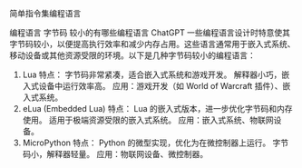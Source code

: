 简单指令集编程语言


编程语言 字节码 较小的有哪些编程语言
ChatGPT
一些编程语言设计时特意使其字节码较小，以便提高执行效率和减少内存占用。这些语言通常用于嵌入式系统、移动设备或其他资源受限的环境。以下是几种字节码较小的编程语言：
1. Lua
特点：
字节码非常紧凑，适合嵌入式系统和游戏开发。
解释器小巧，嵌入式设备中运行效率高。
应用：游戏开发（如 World of Warcraft 插件）、嵌入式系统。
7. eLua (Embedded Lua)
特点：
Lua 的嵌入式版本，进一步优化字节码和内存使用。
适用于极端资源受限的嵌入式系统。
应用：嵌入式系统、物联网设备。
8. MicroPython
特点：
Python 的微型实现，优化为在微控制器上运行。
字节码小，解释器轻量。
应用：物联网设备、微控制器。


